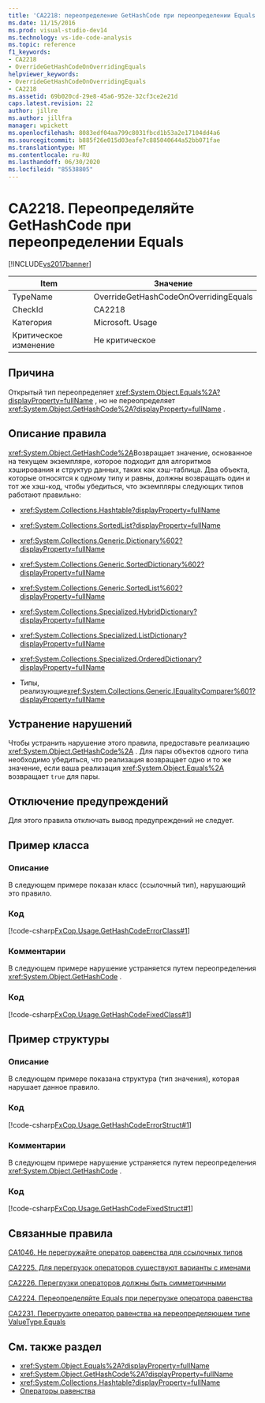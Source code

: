 ```yaml
---
title: 'CA2218: переопределение GetHashCode при переопределении Equals | Документация Майкрософт'
ms.date: 11/15/2016
ms.prod: visual-studio-dev14
ms.technology: vs-ide-code-analysis
ms.topic: reference
f1_keywords:
- CA2218
- OverrideGetHashCodeOnOverridingEquals
helpviewer_keywords:
- OverrideGetHashCodeOnOverridingEquals
- CA2218
ms.assetid: 69b020cd-29e8-45a6-952e-32cf3ce2e21d
caps.latest.revision: 22
author: jillre
ms.author: jillfra
manager: wpickett
ms.openlocfilehash: 8083edf04aa799c8031fbcd1b53a2e17104dd4a6
ms.sourcegitcommit: b885f26e015d03eafe7c885040644a52bb071fae
ms.translationtype: MT
ms.contentlocale: ru-RU
ms.lasthandoff: 06/30/2020
ms.locfileid: "85538805"
---
```

# <a name="ca2218-override-gethashcode-on-overriding-equals"></a>CA2218. Переопределяйте GetHashCode при переопределении Equals
[!INCLUDE[vs2017banner](../includes/vs2017banner.md)]

|Item|Значение|
|-|-|
|TypeName|OverrideGetHashCodeOnOverridingEquals|
|CheckId|CA2218|
|Категория|Microsoft. Usage|
|Критическое изменение|Не критическое|

## <a name="cause"></a>Причина
 Открытый тип переопределяет <xref:System.Object.Equals%2A?displayProperty=fullName> , но не переопределяет <xref:System.Object.GetHashCode%2A?displayProperty=fullName> .

## <a name="rule-description"></a>Описание правила
 <xref:System.Object.GetHashCode%2A>Возвращает значение, основанное на текущем экземпляре, которое подходит для алгоритмов хэширования и структур данных, таких как хэш-таблица. Два объекта, которые относятся к одному типу и равны, должны возвращать один и тот же хэш-код, чтобы убедиться, что экземпляры следующих типов работают правильно:

- <xref:System.Collections.Hashtable?displayProperty=fullName>

- <xref:System.Collections.SortedList?displayProperty=fullName>

- <xref:System.Collections.Generic.Dictionary%602?displayProperty=fullName>

- <xref:System.Collections.Generic.SortedDictionary%602?displayProperty=fullName>

- <xref:System.Collections.Generic.SortedList%602?displayProperty=fullName>

- <xref:System.Collections.Specialized.HybridDictionary?displayProperty=fullName>

- <xref:System.Collections.Specialized.ListDictionary?displayProperty=fullName>

- <xref:System.Collections.Specialized.OrderedDictionary?displayProperty=fullName>

- Типы, реализующие<xref:System.Collections.Generic.IEqualityComparer%601?displayProperty=fullName>

## <a name="how-to-fix-violations"></a>Устранение нарушений
 Чтобы устранить нарушение этого правила, предоставьте реализацию <xref:System.Object.GetHashCode%2A> . Для пары объектов одного типа необходимо убедиться, что реализация возвращает одно и то же значение, если ваша реализация <xref:System.Object.Equals%2A> возвращает `true` для пары.

## <a name="when-to-suppress-warnings"></a>Отключение предупреждений
 Для этого правила отключать вывод предупреждений не следует.

## <a name="class-example"></a>Пример класса

### <a name="description"></a>Описание
 В следующем примере показан класс (ссылочный тип), нарушающий это правило.

### <a name="code"></a>Код
 [!code-csharp[FxCop.Usage.GetHashCodeErrorClass#1](../snippets/csharp/VS_Snippets_CodeAnalysis/FxCop.Usage.GetHashCodeErrorClass/cs/FxCop.Usage.GetHashCodeErrorClass.cs#1)]

### <a name="comments"></a>Комментарии
 В следующем примере нарушение устраняется путем переопределения <xref:System.Object.GetHashCode> .

### <a name="code"></a>Код
 [!code-csharp[FxCop.Usage.GetHashCodeFixedClass#1](../snippets/csharp/VS_Snippets_CodeAnalysis/FxCop.Usage.GetHashCodeFixedClass/cs/FxCop.Usage.GetHashCodeFixedClass.cs#1)]

## <a name="structure-example"></a>Пример структуры

### <a name="description"></a>Описание
 В следующем примере показана структура (тип значения), которая нарушает данное правило.

### <a name="code"></a>Код
 [!code-csharp[FxCop.Usage.GetHashCodeErrorStruct#1](../snippets/csharp/VS_Snippets_CodeAnalysis/FxCop.Usage.GetHashCodeErrorStruct/cs/FxCop.Usage.GetHashCodeErrorStruct.cs#1)]

### <a name="comments"></a>Комментарии
 В следующем примере нарушение устраняется путем переопределения <xref:System.Object.GetHashCode> .

### <a name="code"></a>Код
 [!code-csharp[FxCop.Usage.GetHashCodeFixedStruct#1](../snippets/csharp/VS_Snippets_CodeAnalysis/FxCop.Usage.GetHashCodeFixedStruct/cs/FxCop.Usage.GetHashCodeFixedStruct.cs#1)]

## <a name="related-rules"></a>Связанные правила
 [CA1046. Не перегружайте оператор равенства для ссылочных типов](../code-quality/ca1046-do-not-overload-operator-equals-on-reference-types.md)

 [CA2225. Для перегрузок операторов существуют варианты с именами](../code-quality/ca2225-operator-overloads-have-named-alternates.md)

 [CA2226. Перегрузки операторов должны быть симметричными](../code-quality/ca2226-operators-should-have-symmetrical-overloads.md)

 [CA2224. Переопределяйте Equals при перегрузке оператора равенства](../code-quality/ca2224-override-equals-on-overloading-operator-equals.md)

 [CA2231. Перегрузите оператор равенства на переопределяющем типе ValueType.Equals](../code-quality/ca2231-overload-operator-equals-on-overriding-valuetype-equals.md)

## <a name="see-also"></a>См. также раздел

- <xref:System.Object.Equals%2A?displayProperty=fullName>
- <xref:System.Object.GetHashCode%2A?displayProperty=fullName>
- <xref:System.Collections.Hashtable?displayProperty=fullName>
- [Операторы равенства](https://msdn.microsoft.com/library/bc496a91-fefb-4ce0-ab4c-61f09964119a)
